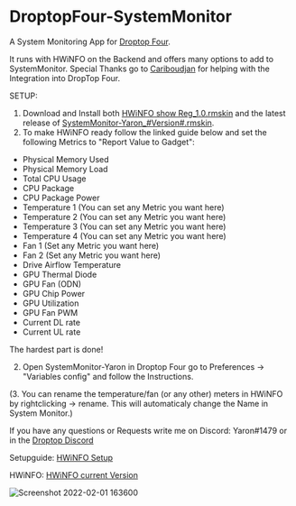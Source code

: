 
# DroptopFour-SystemMonitor
A System Monitoring App for [Droptop Four](https://github.com/Droptop-Four).

It runs with HWiNFO on the Backend and offers many options to add to SystemMonitor. 
Special Thanks go to [Cariboudjan](https://github.com/Cariboudjan)  for helping with the Integration into DropTop Four.


SETUP:
1. Download and Install both [HWiNFO show Reg_1.0.rmskin](https://github.com/Yaron2334/DroptopFour-SystemMonitor/blob/main/HWiNFO%20show%20Reg_1.0.rmskin) and the latest release of [SystemMonitor-Yaron_#Version#.rmskin](https://github.com/Yaron2334/DroptopFour-SystemMonitor/releases).
2. To make HWiNFO ready follow the linked guide below and set the following Metrics to "Report Value to Gadget":

- Physical Memory Used
- Physical Memory Load
- Total CPU Usage
- CPU Package
- CPU Package Power
- Temperature 1 (You can set any Metric you want here)
- Temperature 2 (You can set any Metric you want here)
- Temperature 3 (You can set any Metric you want here)
- Temperature 4 (You can set any Metric you want here)
- Fan 1 (Set any Metric you want here)
- Fan 2 (Set any Metric you want here)
- Drive Airflow Temperature
- GPU Thermal Diode
- GPU Fan (ODN)
- GPU Chip Power
- GPU Utilization
- GPU Fan PWM
- Current DL rate
- Current UL rate

The hardest part is done!

2. Open SystemMonitor-Yaron in Droptop Four go to Preferences -> "Variables config" and follow the Instructions.

(3. You can rename the temperature/fan (or any other) meters in HWiNFO by rightclicking -> rename. This will automaticaly change the Name in System Monitor.)

If you have any questions or Requests write me on Discord: Yaron#1479 or in the [Droptop Discord](https://discord.com/invite/sr54GBHBxb)


Setupguide: [HWiNFO Setup](https://docs.rainmeter.net/tips/hwinfo/)

HWiNFO: [HWiNFO current Version](https://www.hwinfo.com/download/)

![Screenshot 2022-02-01 163600](https://user-images.githubusercontent.com/87992378/152004002-6889cba5-3773-431b-bf15-23d85dda8f9b.png)

